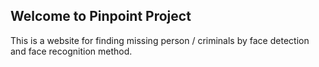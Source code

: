 ## Welcome to Pinpoint Project

This is a website for finding missing person / criminals by face detection and face recognition method.
